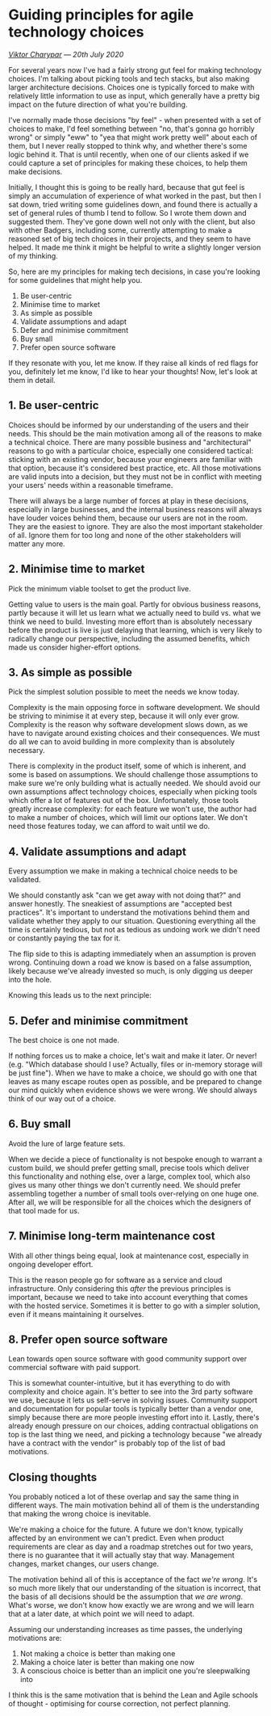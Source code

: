 # Guiding principles for agile technology choices

_[Viktor Charypar](../) — 20th July 2020_

For several years now I've had a fairly strong gut feel for making technology choices. I'm talking about picking tools and tech stacks, but also making larger architecture decisions. Choices one is typically forced to make with relatively little information to use as input, which generally have a pretty big impact on the future direction of what you're building.

I've normally made those decisions "by feel" - when presented with a set of choices to make, I'd feel something between "no, that's gonna go horribly wrong" or simply "eww" to "yea that might work pretty well" about each of them, but I never really stopped to think why, and whether there's some logic behind it. That is until recently, when one of our clients asked if we could capture a set of principles for making these choices, to help them make decisions.

Initially, I thought this is going to be really hard, because that gut feel is simply an accumulation of experience of what worked in the past, but then I sat down, tried writing some guidelines down, and found there is actually a set of general rules of thumb I tend to follow. So I wrote them down and suggested them. They've gone down well not only with the client, but also with other Badgers, including some, currently attempting to make a reasoned set of big tech choices in their projects, and they seem to have helped. It made me think it might be helpful to write a slightly longer version of my thinking.

So, here are my principles for making tech decisions, in case you're looking for some guidelines that might help you.

1. Be user-centric
1. Minimise time to market
1. As simple as possible
1. Validate assumptions and adapt
1. Defer and minimise commitment
1. Buy small
1. Prefer open source software

If they resonate with you, let me know. If they raise all kinds of red flags for you, definitely let me know, I'd like to hear your thoughts! Now, let's look at them in detail.

## 1. Be user-centric

Choices should be informed by our understanding of the users and their needs. This should be the main motivation among all of the reasons to make a technical choice. There are many possible business and "architectural" reasons to go with a particular choice, especially one considered tactical: sticking with an existing vendor, because your engineers are familiar with that option, because it's considered best practice, etc. All those motivations are valid inputs into a decision, but they must not be in conflict with meeting your users' needs within a reasonable timeframe.

There will always be a large number of forces at play in these decisions, especially in large businesses, and the internal business reasons will always have louder voices behind them, because our users are not in the room. They are the easiest to ignore. They are also the most important stakeholder of all. Ignore them for too long and none of the other stakeholders will matter any more.

## 2. Minimise time to market

Pick the minimum viable toolset to get the product live.

Getting value to users is the main goal. Partly for obvious business reasons, partly because it will let us learn what we actually need to build vs. what we think we need to build. Investing more effort than is absolutely necessary before the product is live is just delaying that learning, which is very likely to radically change our perspective, including the assumed benefits, which made us consider higher-effort options.

## 3. As simple as possible

Pick the simplest solution possible to meet the needs we know today.

Complexity is the main opposing force in software development. We should be striving to minimise it at every step, because it will only ever grow. Complexity is the reason why software development slows down, as we have to navigate around existing choices and their consequences. We must do all we can to avoid building in more complexity than is absolutely necessary.

There is complexity in the product itself, some of which is inherent, and some is based on assumptions. We should challenge those assumptions to make sure we're only building what is actually needed. We should avoid our own assumptions affect technology choices, especially when picking tools which offer a lot of features out of the box. Unfortunately, those tools greatly increase complexity: for each feature we won't use, the author had to make a number of choices, which will limit our options later. We don't need those features today, we can afford to wait until we do.

## 4. Validate assumptions and adapt

Every assumption we make in making a technical choice needs to be validated.

We should constantly ask "can we get away with not doing that?" and answer honestly. The sneakiest of assumptions are "accepted best practices". It's important to understand the motivations behind them and validate whether they apply to our situation. Questioning everything all the time is certainly tedious, but not as tedious as undoing work we didn't need or constantly paying the tax for it.

The flip side to this is adapting immediately when an assumption is proven wrong. Continuing down a road we know is based on a false assumption, likely because we've already invested so much, is only digging us deeper into the hole.

Knowing this leads us to the next principle:

## 5. Defer and minimise commitment

The best choice is one not made.

If nothing forces us to make a choice, let's wait and make it later. Or never! (e.g. "Which database should I use? Actually, files or in-memory storage will be just fine"). When we have to make a choice, we should go with one that leaves as many escape routes open as possible, and be prepared to change our mind quickly when evidence shows we were wrong. We should always think of our way out of a choice.

## 6. Buy small

Avoid the lure of large feature sets.

When we decide a piece of functionality is not bespoke enough to warrant a custom build, we should prefer getting small, precise tools which deliver this functionality and nothing else, over a large, complex tool, which also gives us many other things we don't currently need. We should prefer assembling together a number of small tools over-relying on one huge one. After all, we will be responsible for all the choices which the designers of that tool made for us.

## 7. Minimise long-term maintenance cost

With all other things being equal, look at maintenance cost, especially in ongoing developer effort.

This is the reason people go for software as a service and cloud infrastructure. Only considering this _after_ the previous principles is important, because we need to take into account everything that comes with the hosted service. Sometimes it is better to go with a simpler solution, even if it means maintaining it ourselves.

## 8. Prefer open source software

Lean towards open source software with good community support over commercial software with paid support.

This is somewhat counter-intuitive, but it has everything to do with complexity and choice again. It's better to see into the 3rd party software we use, because it lets us self-serve in solving issues. Community support and documentation for popular tools is typically better than a vendor one, simply because there are more people investing effort into it. Lastly, there's already enough pressure on our choices, adding contractual obligations on top is the last thing we need, and picking a technology because "we already have a contract with the vendor" is probably top of the list of bad motivations.

## Closing thoughts

You probably noticed a lot of these overlap and say the same thing in different ways. The main motivation behind all of them is the understanding that making the wrong choice is inevitable.

We're making a choice for the future. A future we don't know, typically affected by an environment we can't predict. Even when product requirements are clear as day and a roadmap stretches out for two years, there is no guarantee that it will actually stay that way. Management changes, market changes, our users change.

The motivation behind all of this is acceptance of the fact _we're wrong_. It's so much more likely that our understanding of the situation is incorrect, that the basis of all decisions should be the assumption that _we are wrong_. What's worse, we don't know how exactly we are wrong and we will learn that at a later date, at which point we will need to adapt.

Assuming our understanding increases as time passes, the underlying motivations are:

1. Not making a choice is better than making one
1. Making a choice later is better than making one now
1. A conscious choice is better than an implicit one you're sleepwalking into

I think this is the same motivation that is behind the Lean and Agile schools of thought - optimising for course correction, not perfect planning.
